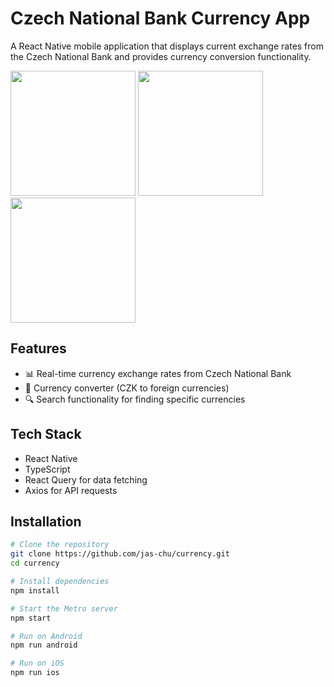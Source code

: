 # Czech National Bank Currency App

A React Native mobile application that displays current exchange rates from the Czech National Bank and provides currency conversion functionality.

<img src="https://github.com/user-attachments/assets/f86efc1f-71bd-4ce1-87da-51f0c0bbbc34" alt="" width="200" />
<img src="https://github.com/user-attachments/assets/f53120b7-2602-44ea-bf35-6d18fa1060f2" alt="" width="200" />
<img src="https://github.com/user-attachments/assets/8751838f-7f0a-47e6-9c3d-a872816af525" alt="" width="200" />

## Features

- 📊 Real-time currency exchange rates from Czech National Bank
- 💱 Currency converter (CZK to foreign currencies)
- 🔍 Search functionality for finding specific currencies

## Tech Stack

- React Native
- TypeScript
- React Query for data fetching
- Axios for API requests

## Installation

```bash
# Clone the repository
git clone https://github.com/jas-chu/currency.git
cd currency

# Install dependencies
npm install

# Start the Metro server
npm start

# Run on Android
npm run android

# Run on iOS
npm run ios
